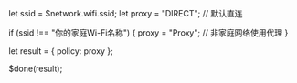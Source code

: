 let ssid = $network.wifi.ssid;
let proxy = "DIRECT"; // 默认直连

if (ssid !== "你的家庭Wi-Fi名称") {
    proxy = "Proxy"; // 非家庭网络使用代理
}

let result = {
    policy: proxy
};

$done(result);
